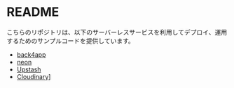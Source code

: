 # README

こちらのリポジトリは、以下のサーバーレスサービスを利用してデプロイ、運用するためのサンプルコードを提供しています。

- [back4app](https://www.back4app.com/)
- [neon](https://neon.tech/)
- [Upstash](https://upstash.com/)
- [Cloudinary](https://cloudinary.com/)]
